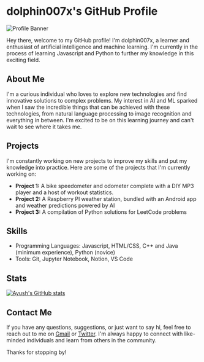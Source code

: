 # dolphin007x's GitHub Profile

![Profile Banner](https://cdn.pixabay.com/photo/2017/08/20/14/37/eat-2661935_960_720.jpg)

Hey there, welcome to my GitHub profile! I'm dolphin007x, a learner and enthusiast of artificial intelligence and machine learning. I'm currently in the process of learning Javascript and Python to further my knowledge in this exciting field.

## About Me

I'm a curious individual who loves to explore new technologies and find innovative solutions to complex problems. My interest in AI and ML sparked when I saw the incredible things that can be achieved with these technologies, from natural language processing to image recognition and everything in between. I'm excited to be on this learning journey and can't wait to see where it takes me.

## Projects

I'm constantly working on new projects to improve my skills and put my knowledge into practice. Here are some of the projects that I'm currently working on:

-   **Project 1:** A bike speedometer and odometer complete with a DIY MP3 player and a host of workout statistics.
-   **Project 2:** A Raspberry PI weather station, bundled with an Android app and weather predictions powered by AI
-   **Project 3:** A compilation of Python solutions for LeetCode problems

## Skills

-   Programming Languages: Javascript, HTML/CSS, C++ and Java (minimum experience), Python (novice)
-   Tools: Git, Jupyter Notebook, Notion, VS Code

## Stats 
[![Ayush's GitHub stats](https://github-readme-stats.vercel.app/api?username=dolphin007x)](https://github.com/anuraghazra/github-readme-stats)
## Contact Me

If you have any questions, suggestions, or just want to say hi, feel free to reach out to me on [Gmail](mailto:dattaayush08@gmail.com) or [Twitter](https://twitter.com/adatta1276). I'm always happy to connect with like-minded individuals and learn from others in the community.

Thanks for stopping by!
